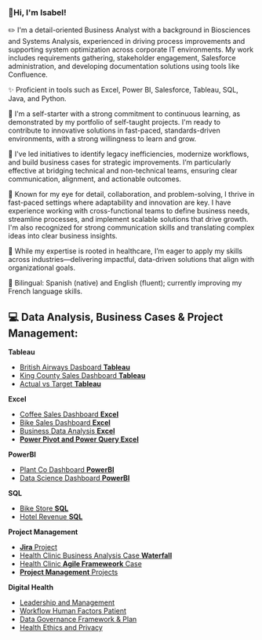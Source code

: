### 💫Hi, I'm Isabel!
✏️ I'm a detail-oriented Business Analyst with a background in Biosciences and Systems Analysis, experienced in driving process improvements and supporting system optimization across corporate IT environments. My work includes requirements gathering, stakeholder engagement, Salesforce administration, and developing documentation solutions using tools like Confluence.

✨ Proficient in tools such as Excel, Power BI, Salesforce, Tableau, SQL, Java, and Python.

💞 I'm a self-starter with a strong commitment to continuous learning, as demonstrated by my portfolio of self-taught projects. I'm ready to contribute to innovative solutions in fast-paced, standards-driven environments, with a strong willingness to learn and grow.

🌷 I've led initiatives to identify legacy inefficiencies, modernize workflows, and build business cases for strategic improvements. I’m particularly effective at bridging technical and non-technical teams, ensuring clear communication, alignment, and actionable outcomes.

💭 Known for my eye for detail, collaboration, and problem-solving, I thrive in fast-paced settings where adaptability and innovation are key. I have experience working with cross-functional teams to define business needs, streamline processes, and implement scalable solutions that drive growth. I'm also recognized for strong communication skills and translating complex ideas into clear business insights.

🧪 While my expertise is rooted in healthcare, I’m eager to apply my skills across industries—delivering impactful, data-driven solutions that align with organizational goals.

💌 Bilingual: Spanish (native) and English (fluent); currently improving my French language skills.

<h2>💻 Data Analysis, Business Cases & Project Management:</h2>

**Tableau**
  - [British Airways Dasboard **Tableau**](https://github.com/isabelrdz00/BritishAirway_Tableau)
  - [King County Sales Dashboard **Tableau**](https://github.com/isabelrdz00/KingCountySales_Tableau)
  - [Actual vs Target **Tableau**](https://github.com/isabelrdz00/ActualvsTarget_Tableau)

  **Excel**
  - [Coffee Sales Dashboard **Excel**](https://github.com/isabelrdz00/CoffeeSales_Excel)
  - [Bike Sales Dashboard **Excel**](https://github.com/isabelrdz00/BikeSales_Excel)
  - [Business Data Analysis **Excel**](https://github.com/isabelrdz00/Data-Analysis_-Excel/blob/main/README.md)
  - [**Power Pivot and Power Query Excel**](https://github.com/isabelrdz00/Power-Pivot-and-Power-Query-Excel/blob/main/README.md)

  **PowerBI**
  - [Plant Co Dashboard **PowerBI**](https://github.com/isabelrdz00/PlantCo_PowerBI)
  - [Data Science Dashboard **PowerBI**](https://github.com/isabelrdz00/DataScience_PowerBI)

  **SQL**
  - [Bike Store **SQL**](https://github.com/isabelrdz00/BikeStore_SQL)
  - [Hotel Revenue **SQL**](https://github.com/isabelrdz00/HotelRevenue_SQL/blob/main/README.md)
    
  **Project Management**
  - [**Jira** Project](https://github.com/isabelrdz00/Jira-Project)
  - [Health Clinic Business Analysis Case **Waterfall**](https://github.com/isabelrdz00/Business-Analysis-Case/blob/main/README.md)
  - [Health Clinic **Agile Frameweork** Case](https://github.com/isabelrdz00/Health-Clinic_-Agile-Framework-Case/blob/main/README.md)
  - [**Project Management** Projects](https://github.com/isabelrdz00/Project-Management_Projects/blob/main/README.md)

  **Digital Health**
  - [Leadership and Management](https://github.com/isabelrdz00/Leadership-Management-Digital-Health)
  - [Workflow Human Factors Patient](https://github.com/isabelrdz00/Workflow-Human-Factors-Patient/blob/main/README.md)
  - [Data Governance Framework & Plan](https://github.com/isabelrdz00/Data-Governance/blob/main/README.md)
  - [Health Ethics and Privacy](https://github.com/isabelrdz00/Health-Ethics-Privacy/blob/main/README.md)
    
    


<!---
isabelrdz00/isabelrdz00 is a ✨ special ✨ repository because its `README.md` (this file) appears on your GitHub profile.
You can click the Preview link to take a look at your changes.
--->
